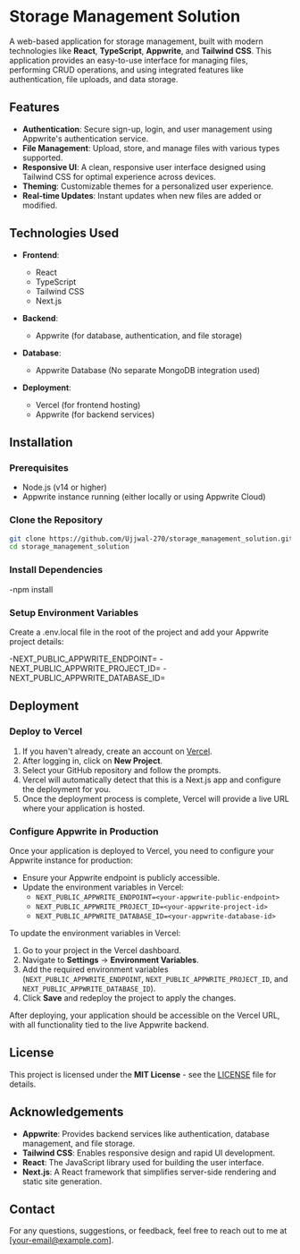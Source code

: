 # Storage Management Solution

A web-based application for storage management, built with modern technologies like **React**, **TypeScript**, **Appwrite**, and **Tailwind CSS**. This application provides an easy-to-use interface for managing files, performing CRUD operations, and using integrated features like authentication, file uploads, and data storage.

## Features

- **Authentication**: Secure sign-up, login, and user management using Appwrite's authentication service.
- **File Management**: Upload, store, and manage files with various types supported.
- **Responsive UI**: A clean, responsive user interface designed using Tailwind CSS for optimal experience across devices.
- **Theming**: Customizable themes for a personalized user experience.
- **Real-time Updates**: Instant updates when new files are added or modified.

## Technologies Used

- **Frontend**: 
  - React
  - TypeScript
  - Tailwind CSS
  - Next.js

- **Backend**: 
  - Appwrite (for database, authentication, and file storage)

- **Database**: 
  - Appwrite Database (No separate MongoDB integration used)

- **Deployment**: 
  - Vercel (for frontend hosting)
  - Appwrite (for backend services)

## Installation

### Prerequisites

- Node.js (v14 or higher)
- Appwrite instance running (either locally or using Appwrite Cloud)

### Clone the Repository

```bash
git clone https://github.com/Ujjwal-270/storage_management_solution.git
cd storage_management_solution
```

### Install Dependencies

-npm install

### Setup Environment Variables
Create a .env.local file in the root of the project and add your Appwrite project details:

-NEXT_PUBLIC_APPWRITE_ENDPOINT=<your-appwrite-endpoint>
-NEXT_PUBLIC_APPWRITE_PROJECT_ID=<your-appwrite-project-id>
-NEXT_PUBLIC_APPWRITE_DATABASE_ID=<your-appwrite-database-id>

## Deployment

### Deploy to Vercel

1. If you haven't already, create an account on [Vercel](https://vercel.com/).
2. After logging in, click on **New Project**.
3. Select your GitHub repository and follow the prompts.
4. Vercel will automatically detect that this is a Next.js app and configure the deployment for you.
5. Once the deployment process is complete, Vercel will provide a live URL where your application is hosted.

### Configure Appwrite in Production

Once your application is deployed to Vercel, you need to configure your Appwrite instance for production:

- Ensure your Appwrite endpoint is publicly accessible.
- Update the environment variables in Vercel:
  - `NEXT_PUBLIC_APPWRITE_ENDPOINT=<your-appwrite-public-endpoint>`
  - `NEXT_PUBLIC_APPWRITE_PROJECT_ID=<your-appwrite-project-id>`
  - `NEXT_PUBLIC_APPWRITE_DATABASE_ID=<your-appwrite-database-id>`

To update the environment variables in Vercel:

1. Go to your project in the Vercel dashboard.
2. Navigate to **Settings** → **Environment Variables**.
3. Add the required environment variables (`NEXT_PUBLIC_APPWRITE_ENDPOINT`, `NEXT_PUBLIC_APPWRITE_PROJECT_ID`, and `NEXT_PUBLIC_APPWRITE_DATABASE_ID`).
4. Click **Save** and redeploy the project to apply the changes.

After deploying, your application should be accessible on the Vercel URL, with all functionality tied to the live Appwrite backend.

## License

This project is licensed under the **MIT License** - see the [LICENSE](LICENSE) file for details.

## Acknowledgements

- **Appwrite**: Provides backend services like authentication, database management, and file storage.
- **Tailwind CSS**: Enables responsive design and rapid UI development.
- **React**: The JavaScript library used for building the user interface.
- **Next.js**: A React framework that simplifies server-side rendering and static site generation.

## Contact

For any questions, suggestions, or feedback, feel free to reach out to me at [your-email@example.com].
